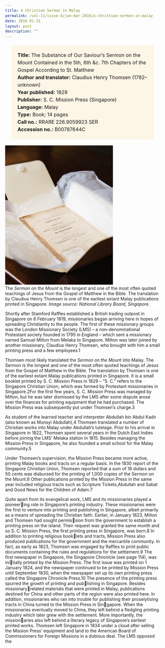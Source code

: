 ```yaml
---
title: A Christian Sermon in Malay
permalink: /vol-11/issue-4/jan-mar-2016/a-christian-sermon-in-malay
date: 2016-01-31
layout: post
description: ""
---
```

<span style="background-colour: #fdf5e6; padding: 20px; margin: 20px; background:#fdf5e6; display:block; font-size:1rem; line-height:1.5rem;"> 
	<b>Title:</b> The Substance of Our Saviour’s Sermon on the Mount Contained in the 5th, 6th &c. 7th Chapters of the Gospel According to St. Matthew<br>
<b>Author and translator:</b> Claudius Henry Thomsen (1782–unknown)<br>
<b>Year published:</b> 1829<br>
<b>Publisher:</b> S. C. Mission Press (Singapore)<br>
<b>Language:</b> Malay<br>
<b>Type:</b> Book; 14 pages<br>
<b>Call no.:</b> RRARE 226.9059923 SER<br>
<b>Accession no.:</b> B00787644C
</span>

<img style="width: 350px; height: 450px;" src="/images/vol-11-issue-4/a-christian-sermon-in-malay/M1.JPG">
<div style="background-color: white;">The <i>Sermon on the Mount</i> is the longest and one of the most often quoted teachings of Jesus from the Gospel of Matthew in the Bible. The translation by Claudius Henry Thomsen is one of the earliest extant Malay publications printed in Singapore. <i>Image source: National Library Board, Singapore.</i></div>

Shortly after Stamford Raffles established a British trading outpost in Singapore on 6 February 1819, missionaries began arriving here in hopes of spreading Christianity to the people. The first of these missionary 
groups was the London Missionary Society (LMS) – a non-denominational Protestant society founded in 1795 in England – which sent a missionary named Samuel Milton from Melaka to Singapore. Milton was later joined by another missionary, Claudius Henry Thomsen, who brought with him a small printing press and a few employees.1

Thomsen most likely translated the *Sermon on the Mount* into Malay. The Sermon is the longest and one of the most often quoted teachings of Jesus from the Gospel of Matthew in the Bible. The translation by Thomsen is one of the earliest extant Malay publications printed in Singapore. It is a small booklet printed by S. C. Mission Press in 1829 – “S. C.” refers to the Singapore Christian Union, which was formed by Protestant missionaries in Singapore.2For the first few years, S. C. Mission Press was managed by Milton, but he was later dismissed by the LMS after some dispute arose over the finances for printing equipment that he had purchased. The Mission Press was subsequently put under Thomsen’s charge.3

As student of the learned teacher and interpreter Abdullah bin Abdul Kadir (also known as Munsyi Abdullah),4 Thomsen translated a number of Christian works into Malay under Abdullah’s tutelage. Prior to his arrival in Singapore in 1822, Thomsen spent several years in the Dutch East Indies before joining the LMS’ Melaka station in 1815. Besides managing the Mission Press in Singapore, he also founded a small school for the Malay community.5

Under Thomsen’s supervision, the Mission Press became more active, printing Malay books and tracts on a regular basis. In the 1830 report of the Singapore Christian Union, Thomsen reported that a sum of 18 dollars and 50 cents was disbursed for the printing of 1,000 copies of the Sermon on the Mount.6 Other publications printed by 
the Mission Press in the same year included religious tracts such as Scripture Tickets,Abdullah and Sabat and Good News for the Children of Adam.7

Quite apart from its evangelical work, 
LMS and its missionaries played a pioneering role in Singapore’s printing industry. 
These missionaries were the first to venture 
into printing and publishing in Singapore, 
albeit primarily as a means of spreading 
the Christian faith. Earlier, in January 1823, 
Milton and Thomsen had sought permission from the government to establish a 
printing press on the island. Their request 
was granted the same month and so S. C. 
Mission Press, the first printing press in 
Singapore, was born.8
In addition to printing religious booklets and tracts, Mission Press also produced 
publications for the government and the 
mercantile community. In fact, as early as 
1823, Thomsen was engaged by Raffles to 
print public documents containing the rules 
and regulations for the settlement.9
The first newspaper in Singapore, the 
Singapore Chronicle (see page 114), was initially printed by the Mission Press. The first 
issue was printed on 1 January 1824, and 
the newspaper continued to be printed by 
Mission Press until September 1830, when 
the newspaper set up its own printing press 
called the Singapore Chronicle Press.10
The presence of the printing press 
spurred the growth of printing and publishing in Singapore. Besides missionaryrelated materials that were printed in Malay, 
publications destined for China and other 
parts of the region were also printed here. In 
addition, missionaries who ran into trouble 
for publishing their proselytising tracts in 
China turned to the Mission Press in Singapore. When the missionaries eventually 
moved to China, they left behind a fledgling 
printing industry which later grew with the 
settlement. More importantly, the missionaries also left behind a literary legacy of 
Singapore’s earliest printed works.
Thomsen left Singapore in 1834 under 
a cloud after selling the Mission Press’ 
equipment and land to the American Board 
of Commissioners for Foreign Missions 
in a dubious deal. The LMS opposed the
